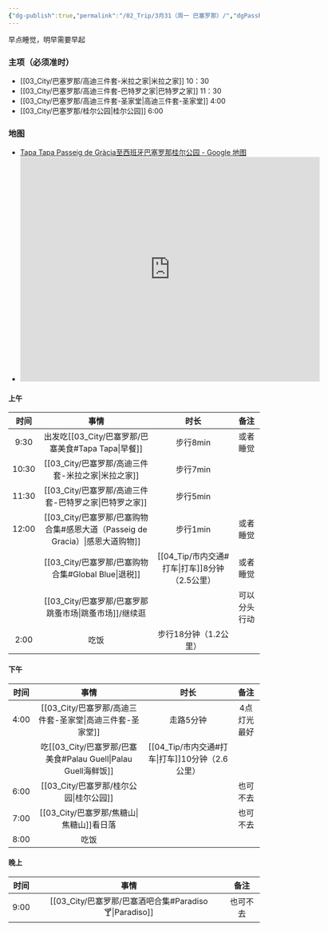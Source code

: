 ```yaml
---
{"dg-publish":true,"permalink":"/02_Trip/3月31（周一 巴塞罗那）/","dgPassFrontmatter":true}
---
```


早点睡觉，明早需要早起
### 主项（必须准时）
+ [[03_City/巴塞罗那/高迪三件套-米拉之家\|米拉之家]]  10：30
+ [[03_City/巴塞罗那/高迪三件套-巴特罗之家\|巴特罗之家]]  11：30
+ [[03_City/巴塞罗那/高迪三件套-圣家堂\|高迪三件套-圣家堂]]   4:00
+ [[03_City/巴塞罗那/桂尔公园\|桂尔公园]]  6:00

### 地图
+ [Tapa Tapa Passeig de Gràcia至西班牙巴塞罗那桂尔公园 - Google 地图](https://maps.app.goo.gl/URYwwzkmzzBnXgn99)
+ <iframe src="https://www.google.com/maps/embed?pb=!1m52!1m12!1m3!1d47882.386758738794!2d2.1283262646359824!3d41.40342470213769!2m3!1f0!2f0!3f0!3m2!1i1024!2i768!4f13.1!4m37!3e2!4m5!1s0x12a4a297a5936b0b%3A0x59ebee02757bd8f3!2zVGFwYSBUYXBhIFBhc2VvIGRlIEdyYWNpYSwgUGFzc2VpZyBkZSBHcsOgY2lhLCDlt7TloZ7nvZfpgqPopb_nj63niZk!3m2!1d41.391693!2d2.1660969999999997!4m5!1s0x12a4a293998ae1d5%3A0xc49fa3624f371e6a!2z57Gz5ouJ5LmL5a62IFBnLiBkZSBHcsOgY2lhLCA5MiwgTCdFaXhhbXBsZSwgMDgwMDggQmFyY2Vsb25hLCDopb_nj63niZk!3m2!1d41.3952155!2d2.1619024!4m5!1s0x12a4a2ed494b4161%3A0x40d2782f9e2e4e0f!2z5be054m555Wl5LmL5a62IOilv-ePreeJmSBCYXJjZWxvbmEsIEwnRWl4YW1wbGUsIFBnLiBkZSBHcsOgY2lhLCDpgq7mlL_nvJbnoIE6IDA4MDA3!3m2!1d41.3917!2d2.164918!4m5!1s0x12a4a346e536dcff%3A0x29c9fb451250f639!2zTWVyY2F0IGRlbHMgRW5jYW50cywgQ2FycmVyIGRlIGxvcyBDYXN0aWxsZWpvcywg5be05aGe572X6YKj6KW_54-t54mZ!3m2!1d41.400984799999996!2d2.1863562!4m5!1s0x12a4a2dcd83dfb93%3A0x9bd8aac21bc3c950!2z5Zyj5a625aCCIOilv-ePreeJmSBCYXJjZWxvbmEsIEwnRWl4YW1wbGUsIENhcnJlciBkZSBNYWxsb3JjYSwg6YKu5pS_57yW56CBOiAwODAxMw!3m2!1d41.4036299!2d2.1743558!4m5!1s0x12a4a2ae52d441ab%3A0x899a0ba01aaace58!2z6KW_54-t54mZ5be05aGe572X6YKj5qGC5bCU5YWs5Zut!3m2!1d41.4144948!2d2.1526945!5e0!3m2!1szh-CN!2ssg!4v1741115615818!5m2!1szh-CN!2ssg" width="600" height="450" style="border:0;" allowfullscreen="" loading="lazy" referrerpolicy="no-referrer-when-downgrade"></iframe>
#### 上午

|  时间   |                     事情                     |            时长             |   备注   |
| :---: | :----------------------------------------: | :-----------------------: | :----: |
| 9:30  |         出发吃[[03_City/巴塞罗那/巴塞美食#Tapa Tapa\|早餐]]          |          步行8min           |  或者睡觉  |
| 10:30 |            [[03_City/巴塞罗那/高迪三件套-米拉之家\|米拉之家]]            |          步行7min           |        |
| 11:30 |           [[03_City/巴塞罗那/高迪三件套-巴特罗之家\|巴特罗之家]]           |          步行5min           |        |
| 12:00 | [[03_City/巴塞罗那/巴塞购物合集#感恩大道（Passeig de Gracia）\|感恩大道购物]] |          步行1min           |  或者睡觉  |
|       |         [[03_City/巴塞罗那/巴塞购物合集#Global Blue\|退税]]         | [[04_Tip/市内交通#打车\|打车]]8分钟（2.5公里） |  或者睡觉  |
|       |           [[03_City/巴塞罗那/巴塞罗那跳蚤市场\|跳蚤市场]]/继续逛           |                           | 可以分头行动 |
| 2:00  |                     吃饭                     |       步行18分钟（1.2公里）       |        |

####  下午

|  时间  |                  事情                   |             时长             |   备注   |
| :--: | :-----------------------------------: | :------------------------: | :----: |
| 4:00 |             [[03_City/巴塞罗那/高迪三件套-圣家堂\|高迪三件套-圣家堂]]             |           走路5分钟            | 4点灯光最好 |
|      | 吃[[03_City/巴塞罗那/巴塞美食#Palau Guell\|Palau Guell海鲜饭]] | [[04_Tip/市内交通#打车\|打车]]10分钟（2.6公里） |        |
| 6:00 |               [[03_City/巴塞罗那/桂尔公园\|桂尔公园]]                |                            |  也可不去  |
| 7:00 |              [[03_City/巴塞罗那/焦糖山\|焦糖山]]看日落               |                            |  也可不去  |
| 8:00 |                  吃饭                   |                            |        |

####  晚上

|  时间  |               事情                |  备注  |
| :--: | :-----------------------------: | :--: |
| 9:00 | [[03_City/巴塞罗那/巴塞酒吧合集#Paradiso🍸\|Paradiso]] | 也可不去 |

